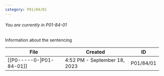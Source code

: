 ```yaml
---
category: P01/84/01
---
```

###### You are currently in P01-84-01

Information about the sentencing

| File                                                                                            | Created                      | ID        |
| ----------------------------------------------------------------------------------------------- | ---------------------------- | --------- |
| [[P0-----0-\|P01-84-01]] | 4:52 PM - September 18, 2023 | P01/84/01 |

